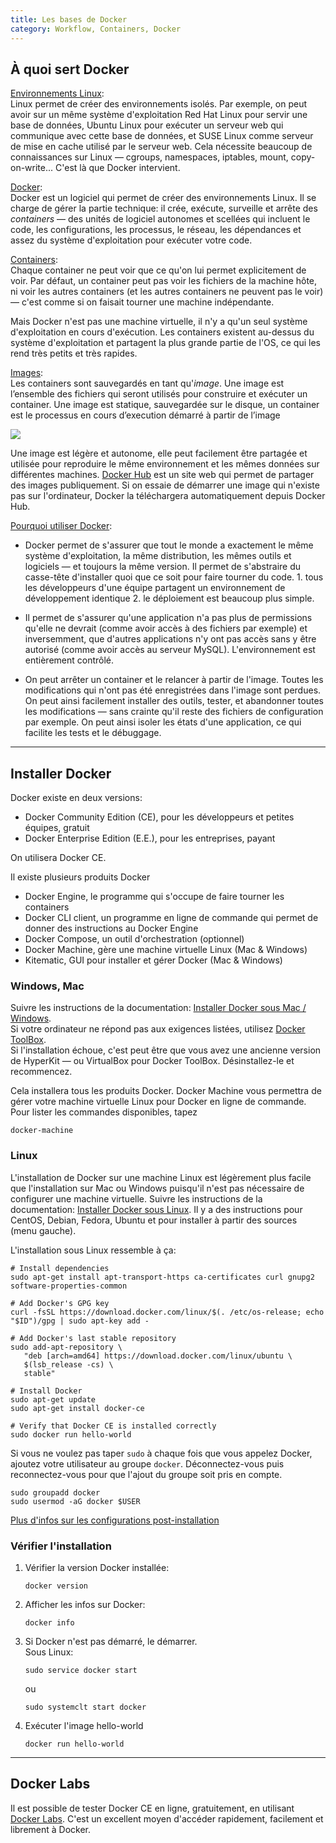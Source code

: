 ```yaml
---
title: Les bases de Docker
category: Workflow, Containers, Docker
---
```


## À quoi sert Docker

<ins>Environnements Linux</ins>:  
Linux permet de créer des environnements isolés.
Par exemple, on peut avoir sur un même système d'exploitation
Red Hat Linux pour servir une base de données,
Ubuntu Linux pour exécuter un serveur web qui communique avec cette base de données,
et SUSE Linux comme serveur de mise en cache utilisé par le serveur web.
Cela nécessite beaucoup de connaissances sur Linux — cgroups, namespaces, iptables, mount, copy-on-write...
C'est là que Docker intervient.

<ins>Docker</ins>:  
Docker est un logiciel qui permet de créer des environnements Linux. Il se charge de gérer la partie technique: il crée, exécute, surveille et arrête des *containers* — des unités de logiciel autonomes et scellées qui incluent le code, les configurations, les processus, le réseau, les dépendances et assez du système d'exploitation pour exécuter votre code.

<ins>Containers</ins>:  
Chaque container ne peut voir que ce qu'on lui permet explicitement de voir. Par défaut, un container peut pas voir les fichiers de la machine hôte, ni voir les autres containers (et les autres containers ne peuvent pas le voir) — c'est comme si on faisait tourner une machine indépendante.

Mais Docker n'est pas une machine virtuelle, il n'y a qu'un seul système d'exploitation en cours d'exécution. Les containers existent au-dessus du système d'exploitation et partagent la plus grande partie de l'OS, ce qui les rend très petits et très rapides.

<ins>Images</ins>:  
Les containers sont sauvegardés en tant qu'*image*. 
Une image est l’ensemble des fichiers qui seront utilisés pour construire et exécuter un container. Une image est statique, sauvegardée sur le disque, un container est le processus en cours d’execution démarré à partir de l’image

![](https://i.imgur.com/pNZE1MYm.png)

Une image est légère et autonome, elle peut facilement être partagée et utilisée pour reproduire le même environnement et les mêmes données sur différentes machines.
[Docker Hub](https://hub.docker.com/) est un site web qui permet de partager des images publiquement. Si on essaie de démarrer une image qui n'existe pas sur l'ordinateur, Docker la téléchargera automatiquement depuis Docker Hub.

<ins>Pourquoi utiliser Docker</ins>:  
* Docker permet de s'assurer que tout le monde a exactement le même système d'exploitation, la même distribution, les mêmes outils et logiciels — et toujours la même version. Il permet de s'abstraire du casse-tête d'installer quoi que ce soit pour faire tourner du code. 1. tous les développeurs d'une équipe partagent un environnement de développement identique 2. le déploiement est beaucoup plus simple.

* Il permet de s'assurer qu'une application n'a pas plus de permissions qu'elle ne devrait (comme avoir accès à des fichiers par exemple) et inversemment, que d'autres applications n'y ont pas accès sans y être autorisé (comme avoir accès au serveur MySQL). L'environnement est entièrement contrôlé.

* On peut arrêter un container et le relancer à partir de l'image. Toutes les modifications qui n'ont pas été enregistrées dans l'image sont perdues. On peut ainsi facilement installer des outils, tester, et abandonner toutes les modifications — sans crainte qu'il reste des fichiers de configuration par exemple. On peut ainsi isoler les états d'une application, ce qui facilite les tests et le débuggage.

---

## Installer Docker

Docker existe en deux versions:
* Docker Community Edition (CE), pour les développeurs et petites équipes, gratuit
* Docker Enterprise Edition (E.E.), pour les entreprises, payant

On utilisera Docker CE.

Il existe plusieurs produits Docker
* Docker Engine, le programme qui s'occupe de faire tourner les containers
* Docker CLI client, un programme en ligne de commande qui permet de donner des instructions au Docker Engine
* Docker Compose, un outil d'orchestration (optionnel)
* Docker Machine, gère une machine virtuelle Linux (Mac & Windows)
* Kitematic, GUI pour installer et gérer Docker (Mac & Windows)

### Windows, Mac

Suivre les instructions de la documentation: [Installer Docker sous Mac / Windows](https://docs.docker.com/install/).  
Si votre ordinateur ne répond pas aux exigences listées, utilisez [Docker ToolBox](https://docs.docker.com/toolbox/overview/).  
Si l'installation échoue, c'est peut être que vous avez une ancienne version de HyperKit — ou VirtualBox pour Docker ToolBox. Désinstallez-le et recommencez.

Cela installera tous les produits Docker. Docker Machine vous permettra de gérer votre machine virtuelle Linux pour Docker en ligne de commande. Pour lister les commandes disponibles, tapez

    docker-machine

### Linux

L'installation de Docker sur une machine Linux est légèrement plus facile que l'installation sur Mac ou Windows puisqu'il n'est pas nécessaire de configurer une machine virtuelle.
Suivre les instructions de la documentation: [Installer Docker sous Linux](https://docs.docker.com/install/linux/docker-ce/ubuntu/). Il y a des instructions pour CentOS, Debian, Fedora, Ubuntu et pour installer à partir des sources (menu gauche).  

L'installation sous Linux ressemble à ça:

``` shell
# Install dependencies
sudo apt-get install apt-transport-https ca-certificates curl gnupg2 software-properties-common

# Add Docker's GPG key
curl -fsSL https://download.docker.com/linux/$(. /etc/os-release; echo "$ID")/gpg | sudo apt-key add -

# Add Docker's last stable repository
sudo add-apt-repository \
   "deb [arch=amd64] https://download.docker.com/linux/ubuntu \
   $(lsb_release -cs) \
   stable"

# Install Docker
sudo apt-get update
sudo apt-get install docker-ce

# Verify that Docker CE is installed correctly
sudo docker run hello-world
```

Si vous ne voulez pas taper `sudo` à chaque fois que vous appelez Docker, ajoutez votre utilisateur au groupe `docker`. Déconnectez-vous puis reconnectez-vous pour que l'ajout du groupe soit pris en compte.

``` shell
sudo groupadd docker
sudo usermod -aG docker $USER
```

[Plus d'infos sur les configurations post-installation](https://docs.docker.com/install/linux/linux-postinstall/)

### Vérifier l'installation

1. Vérifier la version Docker installée:

    ``` shell
    docker version
    ```

2. Afficher les infos sur Docker:

    ``` shell
    docker info
    ```

3. Si Docker n'est pas démarré, le démarrer.  
   Sous Linux:

    ``` shell
    sudo service docker start
    ```

    ou

    ``` shell
    sudo systemclt start docker
    ```

4. Exécuter l'image hello-world

    ``` shell
    docker run hello-world
    ```

---

## Docker Labs

Il est possible de tester Docker CE en ligne, gratuitement, en utilisant [Docker Labs](https://labs.play-with-docker.com/). C'est un excellent moyen d'accéder rapidement, facilement et librement à Docker.